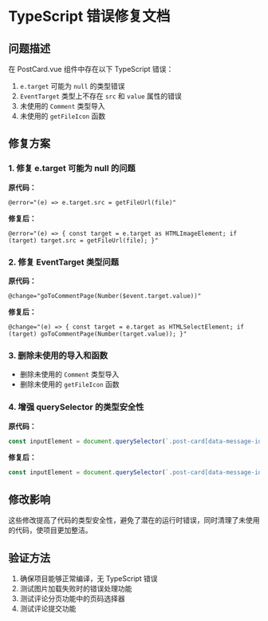 # TypeScript 错误修复文档

## 问题描述

在 PostCard.vue 组件中存在以下 TypeScript 错误：

1. `e.target` 可能为 `null` 的类型错误
2. `EventTarget` 类型上不存在 `src` 和 `value` 属性的错误
3. 未使用的 `Comment` 类型导入
4. 未使用的 `getFileIcon` 函数

## 修复方案

### 1. 修复 e.target 可能为 null 的问题

**原代码：**
```vue
@error="(e) => e.target.src = getFileUrl(file)"
```

**修复后：**
```vue
@error="(e) => { const target = e.target as HTMLImageElement; if (target) target.src = getFileUrl(file); }"
```

### 2. 修复 EventTarget 类型问题

**原代码：**
```vue
@change="goToCommentPage(Number($event.target.value))"
```

**修复后：**
```vue
@change="(e) => { const target = e.target as HTMLSelectElement; if (target) goToCommentPage(Number(target.value)); }"
```

### 3. 删除未使用的导入和函数

- 删除未使用的 `Comment` 类型导入
- 删除未使用的 `getFileIcon` 函数

### 4. 增强 querySelector 的类型安全性

**原代码：**
```typescript
const inputElement = document.querySelector(`.post-card[data-message-id="${props.message.id}"] .comment-input`) as HTMLInputElement;
```

**修复后：**
```typescript
const inputElement = document.querySelector(`.post-card[data-message-id="${props.message.id}"] .comment-input`) as HTMLInputElement | null;
```

## 修改影响

这些修改提高了代码的类型安全性，避免了潜在的运行时错误，同时清理了未使用的代码，使项目更加整洁。

## 验证方法

1. 确保项目能够正常编译，无 TypeScript 错误
2. 测试图片加载失败时的错误处理功能
3. 测试评论分页功能中的页码选择器
4. 测试评论提交功能
